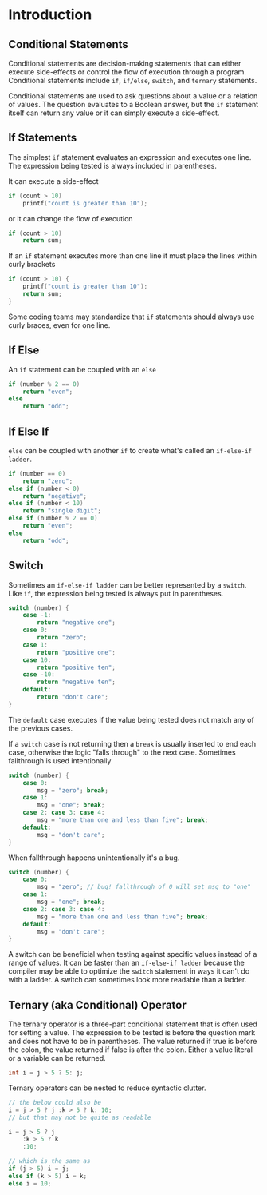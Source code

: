# Introduction

## Conditional Statements

Conditional statements are decision-making statements that can either execute side-effects or control the flow of execution through a program.
Conditional statements include `if`, `if/else`, `switch`, and `ternary` statements.

Conditional statements are used to ask questions about a value or a relation of values.
The question evaluates to a Boolean answer, but the `if` statement itself can return any value or it can simply execute a side-effect.

## If Statements

The simplest `if` statement evaluates an expression and executes one line.
The expression being tested is always included in parentheses.

It can execute a side-effect

```c
if (count > 10)
    printf("count is greater than 10");
```

or it can change the flow of execution


```c
if (count > 10)
    return sum;
```

If an `if` statement executes more than one line it must place the lines within curly brackets

```c
if (count > 10) {
    printf("count is greater than 10");
    return sum;
}
```

Some coding teams may standardize that `if` statements should always use curly braces, even for one line.


## If Else

An `if` statement can be coupled with an `else`

```c
if (number % 2 == 0)
    return "even";
else
    return "odd";
```

## If Else If


`else` can be coupled with another `if` to create what's called an `if-else-if ladder`.

```c
if (number == 0)
    return "zero";
else if (number < 0)
    return "negative";
else if (number < 10)
    return "single digit";   
else if (number % 2 == 0)
    return "even";
else
    return "odd";
```

## Switch


Sometimes an `if-else-if ladder` can be better represented by a `switch`.
Like `if`, the expression being tested is always put in parentheses.

```c
switch (number) {
    case -1:
        return "negative one";
    case 0:
        return "zero";
    case 1:
        return "positive one";
    case 10:
        return "positive ten";
    case -10:
        return "negative ten";
    default:
        return "don't care";
}
```

The `default` case executes if the value being tested does not match any of the previous cases.

If a `switch` case is not returning then a `break` is usually inserted to end each case, otherwise the logic "falls through" to the next case.
Sometimes fallthrough is used intentionally

```c
switch (number) {
    case 0:
        msg = "zero"; break;
    case 1:
        msg = "one"; break;
    case 2: case 3: case 4:
        msg = "more than one and less than five"; break;
    default:
        msg = "don't care";
}
```

When fallthrough happens unintentionally it's a bug.

```c
switch (number) {
    case 0:
        msg = "zero"; // bug! fallthrough of 0 will set msg to "one"
    case 1:
        msg = "one"; break; 
    case 2: case 3: case 4:
        msg = "more than one and less than five"; break;
    default:
        msg = "don't care";
}
```

A switch can be beneficial when testing against specific values instead of a range of values.
It can be faster than an `if-else-if ladder` because the compiler may be able to optimize the `switch` statement in ways it can't do with a ladder.
A switch can sometimes look more readable than a ladder.

## Ternary (aka Conditional) Operator

The ternary operator is a three-part conditional statement that is often used for setting a value.
The expression to be tested is before the question mark and does not have to be in parentheses.
The value returned if true is before the colon, the value returned if false is after the colon.
Either a value literal or a variable can be returned.

```c
int i = j > 5 ? 5: j;
```

Ternary operators can be nested to reduce syntactic clutter.

```c
// the below could also be 
i = j > 5 ? j :k > 5 ? k: 10;
// but that may not be quite as readable

i = j > 5 ? j
    :k > 5 ? k
    :10;

// which is the same as
if (j > 5) i = j;
else if (k > 5) i = k;
else i = 10;
```
